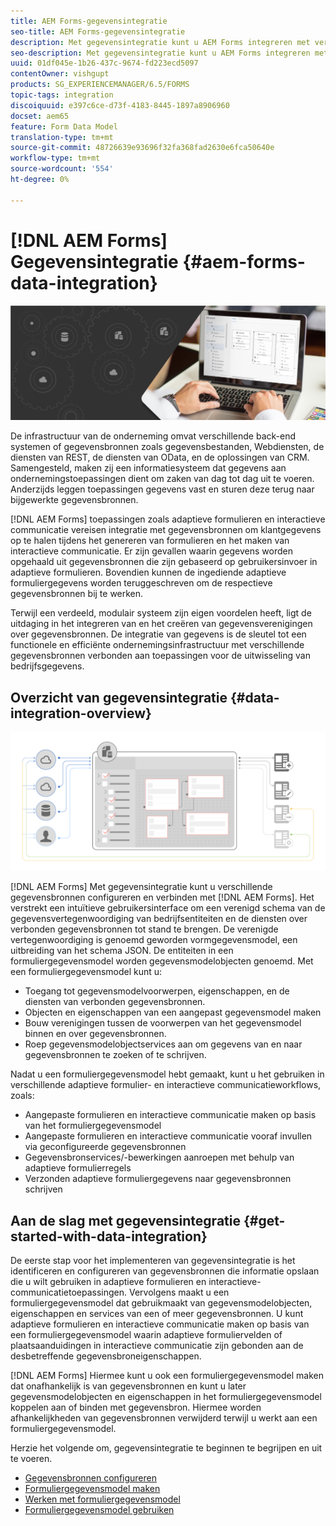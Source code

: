 ```yaml
---
title: AEM Forms-gegevensintegratie
seo-title: AEM Forms-gegevensintegratie
description: Met gegevensintegratie kunt u AEM Forms integreren met verschillende gegevensbronnen en een formuliergegevensmodel maken voor het maken en gebruiken van adaptieve formulieren en interactieve communicatie.
seo-description: Met gegevensintegratie kunt u AEM Forms integreren met verschillende gegevensbronnen en een formuliergegevensmodel maken voor het maken en gebruiken van adaptieve formulieren en interactieve communicatie.
uuid: 01df045e-1b26-437c-9674-fd223ecd5097
contentOwner: vishgupt
products: SG_EXPERIENCEMANAGER/6.5/FORMS
topic-tags: integration
discoiquuid: e397c6ce-d73f-4183-8445-1897a8906960
docset: aem65
feature: Form Data Model
translation-type: tm+mt
source-git-commit: 48726639e93696f32fa368fad2630e6fca50640e
workflow-type: tm+mt
source-wordcount: '554'
ht-degree: 0%

---
```



# [!DNL AEM Forms] Gegevensintegratie  {#aem-forms-data-integration}

![](do-not-localize/data-integeration.png)

De infrastructuur van de onderneming omvat verschillende back-end systemen of gegevensbronnen zoals gegevensbestanden, Webdiensten, de diensten van REST, de diensten van OData, en de oplossingen van CRM. Samengesteld, maken zij een informatiesysteem dat gegevens aan ondernemingstoepassingen dient om zaken van dag tot dag uit te voeren. Anderzijds leggen toepassingen gegevens vast en sturen deze terug naar bijgewerkte gegevensbronnen.

[!DNL AEM Forms] toepassingen zoals adaptieve formulieren en interactieve communicatie vereisen integratie met gegevensbronnen om klantgegevens op te halen tijdens het genereren van formulieren en het maken van interactieve communicatie. Er zijn gevallen waarin gegevens worden opgehaald uit gegevensbronnen die zijn gebaseerd op gebruikersinvoer in adaptieve formulieren. Bovendien kunnen de ingediende adaptieve formuliergegevens worden teruggeschreven om de respectieve gegevensbronnen bij te werken.

Terwijl een verdeeld, modulair systeem zijn eigen voordelen heeft, ligt de uitdaging in het integreren van en het creëren van gegevensverenigingen over gegevensbronnen. De integratie van gegevens is de sleutel tot een functionele en efficiënte ondernemingsinfrastructuur met verschillende gegevensbronnen verbonden aan toepassingen voor de uitwisseling van bedrijfsgegevens.

## Overzicht van gegevensintegratie {#data-integration-overview}

![aem-forms-data-integer](assets/aem-forms-data-integeration.png)

[!DNL AEM Forms] Met gegevensintegratie kunt u verschillende gegevensbronnen configureren en verbinden met  [!DNL AEM Forms]. Het verstrekt een intuïtieve gebruikersinterface om een verenigd schema van de gegevensvertegenwoordiging van bedrijfsentiteiten en de diensten over verbonden gegevensbronnen tot stand te brengen. De verenigde vertegenwoordiging is genoemd geworden vormgegevensmodel, een uitbreiding van het schema JSON. De entiteiten in een formuliergegevensmodel worden gegevensmodelobjecten genoemd. Met een formuliergegevensmodel kunt u:

* Toegang tot gegevensmodelvoorwerpen, eigenschappen, en de diensten van verbonden gegevensbronnen.
* Objecten en eigenschappen van een aangepast gegevensmodel maken
* Bouw verenigingen tussen de voorwerpen van het gegevensmodel binnen en over gegevensbronnen.
* Roep gegevensmodelobjectservices aan om gegevens van en naar gegevensbronnen te zoeken of te schrijven.

Nadat u een formuliergegevensmodel hebt gemaakt, kunt u het gebruiken in verschillende adaptieve formulier- en interactieve communicatieworkflows, zoals:

* Aangepaste formulieren en interactieve communicatie maken op basis van het formuliergegevensmodel
* Aangepaste formulieren en interactieve communicatie vooraf invullen via geconfigureerde gegevensbronnen
* Gegevensbronservices/-bewerkingen aanroepen met behulp van adaptieve formulierregels
* Verzonden adaptieve formuliergegevens naar gegevensbronnen schrijven

## Aan de slag met gegevensintegratie {#get-started-with-data-integration}

De eerste stap voor het implementeren van gegevensintegratie is het identificeren en configureren van gegevensbronnen die informatie opslaan die u wilt gebruiken in adaptieve formulieren en interactieve-communicatietoepassingen. Vervolgens maakt u een formuliergegevensmodel dat gebruikmaakt van gegevensmodelobjecten, eigenschappen en services van een of meer gegevensbronnen. U kunt adaptieve formulieren en interactieve communicatie maken op basis van een formuliergegevensmodel waarin adaptieve formuliervelden of plaatsaanduidingen in interactieve communicatie zijn gebonden aan de desbetreffende gegevensbroneigenschappen.

[!DNL AEM Forms] Hiermee kunt u ook een formuliergegevensmodel maken dat onafhankelijk is van gegevensbronnen en kunt u later gegevensmodelobjecten en eigenschappen in het formuliergegevensmodel koppelen aan of binden met gegevensbron. Hiermee worden afhankelijkheden van gegevensbronnen verwijderd terwijl u werkt aan een formuliergegevensmodel.

Herzie het volgende om, gegevensintegratie te beginnen te begrijpen en uit te voeren.

* [Gegevensbronnen configureren](../../forms/using/configure-data-sources.md)
* [Formuliergegevensmodel maken](../../forms/using/create-form-data-models.md)
* [Werken met formuliergegevensmodel](../../forms/using/work-with-form-data-model.md)
* [Formuliergegevensmodel gebruiken](../../forms/using/using-form-data-model.md)

